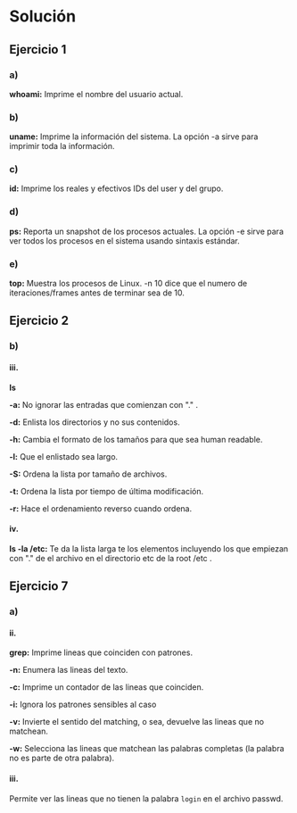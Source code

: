 # Solución

## Ejercicio 1

### a) 
**whoami:** Imprime el nombre del usuario actual.

### b) 
**uname:** Imprime la información del sistema. La opción -a sirve para imprimir toda la información.

### c) 
**id:** Imprime los reales y efectivos IDs del user y del grupo.

### d) 
**ps:** Reporta un snapshot de los procesos actuales. La opción -e sirve para ver todos los procesos en el sistema usando sintaxis estándar.

### e) 
**top:** Muestra los procesos de Linux. -n 10 dice que el numero de iteraciones/frames antes de terminar sea de 10.

## Ejercicio 2

### b) 
#### iii.

**ls**

**-a:** No ignorar las entradas que comienzan con "." .

**-d:** Enlista los directorios y no sus contenidos.

**-h:** Cambia el formato de los tamaños para que sea human readable.

**-l:** Que el enlistado sea largo.

**-S:** Ordena la lista por tamaño de archivos.

**-t:** Ordena la lista por tiempo de última modificación.

**-r:** Hace el ordenamiento reverso cuando ordena.

#### iv.

**ls -la /etc:** Te da la lista larga te los elementos incluyendo los que empiezan con "." de el archivo en el directorio etc de la root /etc .

## Ejercicio 7
### a)
#### ii.

**grep:** Imprime lineas que coinciden con patrones.

**-n:** Enumera las lineas del texto.

**-c:** Imprime un contador de las lineas que coinciden.

**-i:** Ignora los patrones sensibles al caso

**-v:** Invierte el sentido del matching, o sea, devuelve las lineas que no matchean.

**-w:** Selecciona las lineas que matchean las palabras completas (la palabra no es parte de otra palabra).

#### iii. 

Permite ver las lineas que no tienen la palabra `login` en el archivo passwd.





